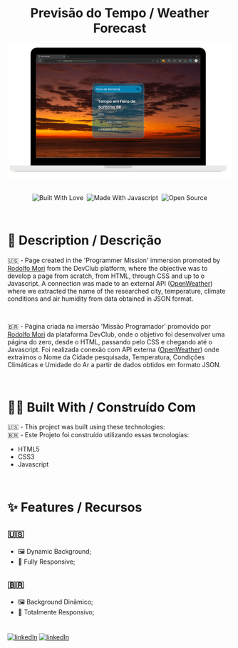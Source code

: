 <h1 align="center">
Previsão do Tempo / Weather Forecast
</h1>
<div align="center">
  <img alt="Demo" src="./screen.png" />
</div>

<br/>

<div align="center">

<img alt="Built With Love" src="https://forthebadge.com/images/badges/built-with-love.svg" title="Built With Love"/>&nbsp;
 <img alt="Made With Javascript" src="https://forthebadge.com/images/badges/made-with-javascript.svg" title="Made With Javascript"/>&nbsp;
 <img alt="Open Source" src="https://forthebadge.com/images/badges/open-source.svg" title="Open Source"/>

</div>

<br />

# 📰 Description / Descrição

🇺🇸 - Page created in the 'Programmer Mission' immersion promoted by [Rodolfo Mori](https://www.instagram.com/rodolfomorii/) from the DevClub platform, where the objective was to develop a page from scratch, from HTML, through CSS and up to o Javascript. A connection was made to an external API ([OpenWeather](https://openweathermap.org/)) where we extracted the name of the researched city, temperature, climate conditions and air humidity from data obtained in JSON format.

<br />

🇧🇷 - Página criada na imersão 'Missão Programador' promovido por [Rodolfo Mori](https://www.instagram.com/rodolfomorii/) da plataforma DevClub, onde o objetivo foi desenvolver uma página do zero, desde o HTML, passando pelo CSS e chegando até o Javascript. Foi realizada conexão com API externa ([OpenWeather](https://openweathermap.org/)) onde extraímos o Nome da Cidade pesquisada, Temperatura, Condições Climáticas e Umidade do Ar a partir de dados obtidos em formato JSON.

<br />


# 👷🔧 Built With / Construído Com

🇺🇸 - This project was built using these technologies:<br />
🇧🇷 - Este Projeto foi construído utilizando essas tecnologias:
- HTML5
- CSS3
- Javascript

<br />

# ✨ Features / Recursos
## 🇺🇸
- 🖼️ Dynamic Background;
- 📱 Fully Responsive;

## 🇧🇷
- 🖼️ Background Dinâmico;
- 📱 Totalmente Responsivo;

# 
[![linkedIn](https://img.shields.io/badge/linkedin-0A66C2?style=for-the-badge&logo=linkedin&logoColor=white)](https://www.linkedin.com/in/jpvasques/)
[![linkedIn](https://img.shields.io/badge/VASQUESJP-000000?style=for-the-badge&logo=internetexplorer&logoColor=white)](https://vasques.dev/)